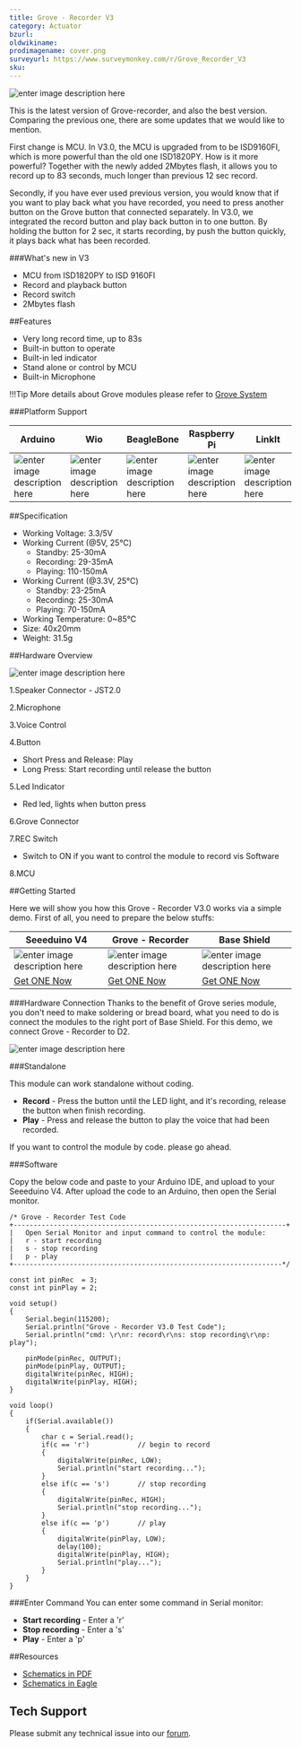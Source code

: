 ```yaml
---
title: Grove - Recorder V3
category: Actuator
bzurl: 
oldwikiname: 
prodimagename: cover.png
surveyurl: https://www.surveymonkey.com/r/Grove_Recorder_V3
sku: 
---
```

![enter image description here](https://raw.githubusercontent.com/SeeedDocument/Grove_Recorder_V3/master/img/cover.jpg)

This is the latest version of Grove-recorder, and also the best version. Comparing the previous one, there are some updates that we would like to mention.

First change is MCU. In V3.0, the MCU is upgraded from to be ISD9160FI, which is more powerful than the old one ISD1820PY. How is it more powerful? Together with the newly added 2Mbytes flash, it allows you to record up to 83 seconds, much longer than previous 12 sec record.

Secondly, if you have ever used previous version, you would know that if you want to play back what you have recorded, you need to press another button on the Grove button that connected separately. In V3.0, we integrated the record button and play back button in to one button. By holding the button for 2 sec, it starts recording, by push the button quickly, it plays back what has been recorded.

###What's new in V3

* MCU from ISD1820PY to ISD 9160FI
* Record and playback button
* Record switch 
* 2Mbytes flash

##Features

* Very long record time, up to 83s
* Built-in button to operate
* Built-in led indicator
* Stand alone or control by MCU
* Built-in Microphone

!!!Tip
    More details about Grove modules please refer to [Grove System](http://wiki.seeedstudio.com/Grove_System/)
    
###Platform Support

|Arduino|Wio|BeagleBone|Raspberry Pi|LinkIt|
|---------|-----|-----|------|------|
|![enter image description here](https://raw.githubusercontent.com/SeeedDocument/Seeed-WiKi/master/docs/images/arduino_logo.jpg)|![enter image description here](https://raw.githubusercontent.com/SeeedDocument/Seeed-WiKi/master/docs/images/wio_logo.jpg)|![enter image description here](https://raw.githubusercontent.com/SeeedDocument/Seeed-WiKi/master/docs/images/bbg_logo.jpg)|![enter image description here](https://raw.githubusercontent.com/SeeedDocument/Seeed-WiKi/master/docs/images/raspberry_pi_logo.jpg)|![enter image description here](https://raw.githubusercontent.com/SeeedDocument/Seeed-WiKi/master/docs/images/linkit_logo.jpg)|

##Specification

* Working Voltage: 3.3/5V
* Working Current (@5V, 25℃)
    * Standby: 25-30mA
    * Recording: 29-35mA
    * Playing: 110-150mA
* Working Current (@3.3V, 25℃)
    * Standby: 23-25mA
    * Recording: 25-30mA
    * Playing: 70-150mA
* Working Temperature: 0~85℃
* Size: 40x20mm
* Weight: 31.5g

##Hardware Overview

![enter image description here](https://raw.githubusercontent.com/SeeedDocument/Grove_Recorder_V3/master/img/hw.png)

1.Speaker Connector - JST2.0

2.Microphone

3.Voice Control 

4.Button

* Short Press and Release: Play
* Long Press: Start recording until release the button

5.Led Indicator

* Red led, lights when button press

6.Grove Connector

7.REC Switch

* Switch to ON if you want to control the module to record vis Software

8.MCU

##Getting Started

Here we will show you how this Grove - Recorder V3.0 works via a simple demo. First of all, you need to prepare the below stuffs:

| Seeeduino V4 | Grove - Recorder | Base Shield |
|--------------|----------------------|-----------------|
|![enter image description here](https://raw.githubusercontent.com/SeeedDocument/Grove_Light_Sensor/master/images/gs_1.jpg)|![enter image description here](https://raw.githubusercontent.com/SeeedDocument/Grove_Recorder_V3/master/img/stuff.jpg)|![enter image description here](https://raw.githubusercontent.com/SeeedDocument/Grove_Light_Sensor/master/images/gs_4.jpg)|
|[Get ONE Now](http://www.seeedstudio.com/Seeeduino-V4.2-p-2517.html)|[Get ONE Now](http://www.seeedstudio.com)|[Get ONE Now](http://www.seeedstudio.com/Grove-Universal-4-Pin-20cm-Unbuckled-Cable-%285-PCs-Pack%29-p-749.html)|


###Hardware Connection
Thanks to the benefit of Grove series module, you don't need to make soldering or bread board, what you need to do is connect the modules to the right port of Base Shield. For this demo, we connect Grove - Recorder to D2.

![enter image description here](https://raw.githubusercontent.com/SeeedDocument/Grove_Recorder_V3/master/img/connection.jpeg)


###Standalone

This module can work standalone without coding. 

* **Record** - Press the button until the LED light, and it's recording, release the button when finish recording. 
* **Play** - Press and release the button to play the voice that had been recorded. 

If you want to control the module by code. please go ahead.

###Software

Copy the below code and paste to your Arduino IDE, and upload to your Seeeduino V4. After upload the code to an Arduino, then open the Serial monitor.

```
/* Grove - Recorder Test Code
+--------------------------------------------------------------------+
|   Open Serial Monitor and input command to control the module:
|   r - start recording
|   s - stop recording
|   p - play
+-------------------------------------------------------------------*/

const int pinRec  = 3;
const int pinPlay = 2;

void setup() 
{
    Serial.begin(115200);
    Serial.println("Grove - Recorder V3.0 Test Code");
    Serial.println("cmd: \r\nr: record\r\ns: stop recording\r\np: play");
    
    pinMode(pinRec, OUTPUT);
    pinMode(pinPlay, OUTPUT);
    digitalWrite(pinRec, HIGH);
    digitalWrite(pinPlay, HIGH);
}

void loop() 
{
    if(Serial.available())
    {
        char c = Serial.read();
        if(c == 'r')            // begin to record
        {
            digitalWrite(pinRec, LOW);
            Serial.println("start recording...");
        }
        else if(c == 's')       // stop recording
        {
            digitalWrite(pinRec, HIGH);
            Serial.println("stop recording...");
        }
        else if(c == 'p')       // play
        {
            digitalWrite(pinPlay, LOW);
            delay(100);
            digitalWrite(pinPlay, HIGH);
            Serial.println("play...");
        }
    }
}
```

###Enter Command
You can enter some command in Serial monitor:

* **Start recording** - Enter a 'r'
* **Stop recording** - Enter a 's'
* **Play** - Enter a 'p'

##Resources

* [Schematics in PDF](https://github.com/SeeedDocument/Grove_Recorder_V3/raw/master/res/Grove%20-%20Recorder%20v3.0a.pdf)
* [Schematics in Eagle](https://github.com/SeeedDocument/Grove_Recorder_V3/raw/master/res/eagle.zip)
## Tech Support
Please submit any technical issue into our [forum](http://forum.seeedstudio.com/). 